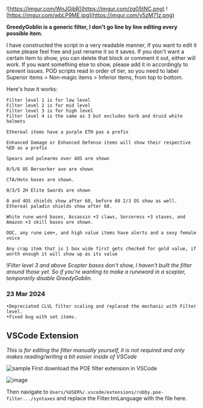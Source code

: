 ![https://imgur.com/WnJGjbR](https://imgur.com/zg05tNC.png)
![https://imgur.com/wbLP9ME.jpg](https://imgur.com/y5zM71z.png)

**GreedyGoblin is a generic filter, I don't go line by line editing every possible item.**

I have constructed the script in a very readable manner, if you want to edit it some please feel free and just rename it so it saves. If you don't want a certain item to show, you can delete that block or comment it out, either will work. If you want something else to show, please add it in accordingly to prevent issues. POD scripts read in order of tier, so you need to label Superior items > Non-magic items > Inferior items, from top to bottom.

Here's how it works:
```
Filter level 1 is for low level
Filter level 2 is for mid level
Filter level 3 is for high level
Filter level 4 is the same as 3 but excludes barb and druid white helmets
```

`
Ethereal items have a purple ETH pas a prefix
`

`
Enhanced Damage or Enhanced Defense items will show their respective %ED as a prefix
`

`
Spears and polearms over 4OS are shown
`

`
0/5/6 OS Berserker axe are shown
`

`
CTA/Hoto bases are shown.
`

`
0/3/5 2H Elite Swords are shown 
`

`
0 and 4OS shields show after 60, before 60 2/3 OS show as well. Ethereal paladin shields show after 60.
`

`
White rune word bases, Assassin +3 claws, Sorceress +3 staves, and Amazon +3 skill bases are shown.
`

`
OOC, any rune Lem+, and high value items have alerts and a sexy female voice
`

`
Any crap item that is 1 box wide first gets checked for gold value, if worth enough it will show up as its value
`

!*Filter level 3 and above Scepter bases don't show, I haven't built the filter around those yet. So if you're wanting to make a runeword in a scepter, temporarily disable GreedyGoblin.*

### 23 Mar 2024
```
•Depreciated CLVL filter scaling and replaced the mechanic with Filter level.
•Fixed bug with set items.
```

## VSCode Extension

*This is for editing the filter manually yourself, it is not required and only makes reading/writing a bit easier inside of VSCode*

![sample](https://i.imgur.com/MxSZBcy.png)
First download the POE filter extension in VSCode

![image](https://imgur.com/5CCTZnE.jpg)

Then navigate to `Users/%USER%/.vscode/extensions/robby.poe-filter.../syntaxes` and replace the Filter.tmLanguage with the file here.
